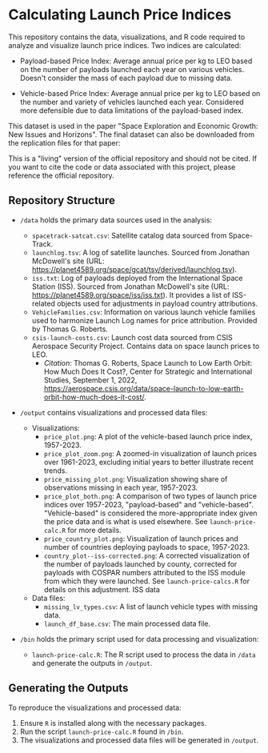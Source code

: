 
# Calculating Launch Price Indices

This repository contains the data, visualizations, and R code required to analyze and visualize launch price indices. Two indices are calculated:

* Payload-based Price Index: Average annual price per kg to LEO based on the number of payloads launched each year on various vehicles. Doesn't consider the mass of each payload due to missing data.

* Vehicle-based Price Index: Average annual price per kg to LEO based on the number and variety of vehicles launched each year. Considered more defensible due to data limitations of the payload-based index.

This dataset is used in the paper "Space Exploration and Economic Growth: New Issues and Horizons". The final dataset can also be downloaded from the replication files for that paper:

This is a "living" version of the official repository and should not be cited. If you want to cite the code or data associated with this project, please reference the official repository.


## Repository Structure

* `/data` holds the primary data sources used in the analysis:
  - `spacetrack-satcat.csv`: Satellite catalog data sourced from Space-Track.
  - `launchlog.tsv`: A log of satellite launches. Sourced from Jonathan McDowell's site (URL: https://planet4589.org/space/gcat/tsv/derived/launchlog.tsv).
  - `iss.txt`: Log of payloads deployed from the International Space Station (ISS). Sourced from Jonathan McDowell's site (URL: https://planet4589.org/space/iss/iss.txt). It provides a list of ISS-related objects used for adjustments in payload country attributions.
  - `VehicleFamilies.csv`: Information on various launch vehicle families used to harmonize Launch Log names for price attribution. Provided by Thomas G. Roberts.
  - `csis-launch-costs.csv`: Launch cost data sourced from CSIS Aerospace Security Project. Contains data on space launch prices to LEO. 
    - *Citation*: Thomas G. Roberts, Space Launch to Low Earth Orbit: How Much Does It Cost?, Center for Strategic and International Studies, September 1, 2022, https://aerospace.csis.org/data/space-launch-to-low-earth-orbit-how-much-does-it-cost/.

* `/output` contains visualizations and processed data files:
  - Visualizations: 
    - `price_plot.png`: A plot of the vehicle-based launch price index, 1957-2023.
    - `price_plot_zoom.png`: A zoomed-in visualization of launch prices over 1961-2023, excluding initial years to better illustrate recent trends.
    - `price_missing_plot.png`: Visualization showing share of observations missing in each year, 1957-2023.
    - `price_plot_both.png`: A comparison of two types of launch price indices over 1957-2023, "payload-based" and "vehicle-based". "Vehicle-based" is considered the more-appropriate index given the price data and is what is used elsewhere. See `launch-price-calc.R` for more details.
    - `price_country_plot.png`: Visualization of launch prices and number of countries deploying payloads to space, 1957-2023.
    - `country_plot--iss-corrected.png`: A corrected visualization of the number of payloads launched by county, corrected for payloads with COSPAR numbers attributed to the ISS module from which they were launched. See `launch-price-calcs.R` for details on this adjustment. ISS data 
  - Data files:
    - `missing_lv_types.csv`: A list of launch vehicle types with missing data.
    - `launch_df_base.csv`: The main processed data file.

* `/bin` holds the primary script used for data processing and visualization:
  - `launch-price-calc.R`: The R script used to process the data in `/data` and generate the outputs in `/output`.

## Generating the Outputs

To reproduce the visualizations and processed data:

1. Ensure `R` is installed along with the necessary packages.
2. Run the script `launch-price-calc.R` found in `/bin`.
3. The visualizations and processed data files will be generated in `/output`.
